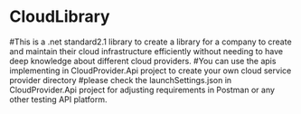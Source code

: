 # CloudLibrary
#This is a .net standard2.1 library to create a library for a company to create and maintain their cloud infrastructure efficiently without needing to have deep knowledge about different cloud providers.
#You can use the apis implementing in CloudProvider.Api project to create your own cloud service provider directory
#please check the launchSettings.json in CloudProvider.Api project for adjusting requirements in Postman or any other testing API platform.

